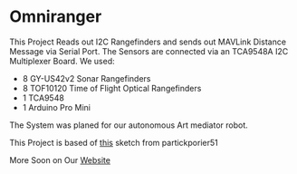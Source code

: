 # Omniranger

This Project Reads out I2C Rangefinders and sends out MAVLink
Distance Message via Serial Port.
The Sensors are connected via an TCA9548A I2C Multiplexer Board.
We used:
  * 8 GY-US42v2 Sonar Rangefinders
  * 8 TOF10120 Time of Flight Optical Rangefinders
  * 1 TCA9548
  * 1 Arduino Pro Mini

The System was planed for our autonomous Art mediator robot.

This Project is based of [this](https://github.com/patrickpoirier51/TFMINI-POC/blob/master/TFMINI_I2C_MAVLINK/TFMINI_I2C_MAVLINK.ino) sketch from partickporier51

More Soon on Our [Website](https://art-pilot.de)